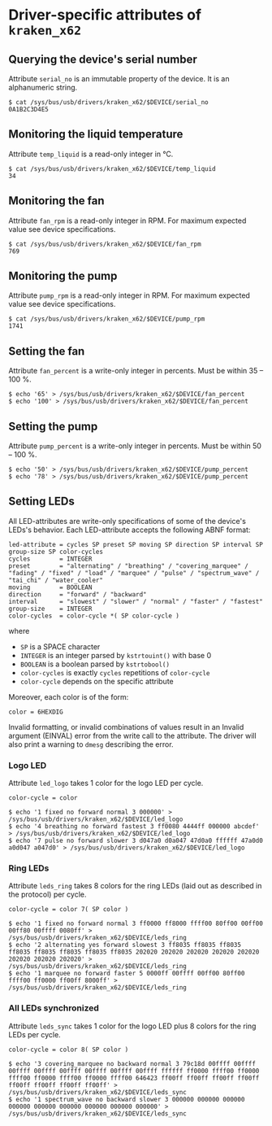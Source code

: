 # Driver-specific attributes of `kraken_x62`

## Querying the device's serial number

Attribute `serial_no` is an immutable property of the device.
It is an alphanumeric string.
```Shell
$ cat /sys/bus/usb/drivers/kraken_x62/$DEVICE/serial_no
0A1B2C3D4E5
```

## Monitoring the liquid temperature

Attribute `temp_liquid` is a read-only integer in °C.
```Shell
$ cat /sys/bus/usb/drivers/kraken_x62/$DEVICE/temp_liquid
34
```

## Monitoring the fan

Attribute `fan_rpm` is a read-only integer in RPM.
For maximum expected value see device specifications.
```Shell
$ cat /sys/bus/usb/drivers/kraken_x62/$DEVICE/fan_rpm
769
```

## Monitoring the pump

Attribute `pump_rpm` is a read-only integer in RPM.
For maximum expected value see device specifications.
```Shell
$ cat /sys/bus/usb/drivers/kraken_x62/$DEVICE/pump_rpm
1741
```

## Setting the fan

Attribute `fan_percent` is a write-only integer in percents.
Must be within 35 – 100 %.

```Shell
$ echo '65' > /sys/bus/usb/drivers/kraken_x62/$DEVICE/fan_percent
$ echo '100' > /sys/bus/usb/drivers/kraken_x62/$DEVICE/fan_percent
```

## Setting the pump

Attribute `pump_percent` is a write-only integer in percents.
Must be within 50 – 100 %.

```Shell
$ echo '50' > /sys/bus/usb/drivers/kraken_x62/$DEVICE/pump_percent
$ echo '78' > /sys/bus/usb/drivers/kraken_x62/$DEVICE/pump_percent
```

## Setting LEDs

All LED-attributes are write-only specifications of some of the device's LEDs's behavior.
Each LED-attribute accepts the following ABNF format:
```ABNF
led-attribute = cycles SP preset SP moving SP direction SP interval SP group-size SP color-cycles
cycles        = INTEGER
preset        = "alternating" / "breathing" / "covering_marquee" / "fading" / "fixed" / "load" / "marquee" / "pulse" / "spectrum_wave" / "tai_chi" / "water_cooler"
moving        = BOOLEAN
direction     = "forward" / "backward"
interval      = "slowest" / "slower" / "normal" / "faster" / "fastest"
group-size    = INTEGER
color-cycles  = color-cycle *( SP color-cycle )
```
where
* `SP` is a SPACE character
* `INTEGER` is an integer parsed by `kstrtouint()` with base 0
* `BOOLEAN` is a boolean parsed by `kstrtobool()`
* `color-cycles` is exactly `cycles` repetitions of `color-cycle`
* `color-cycle` depends on the specific attribute

Moreover, each color is of the form:
```ABNF
color = 6HEXDIG
```

Invalid formatting, or invalid combinations of values result in an Invalid argument (EINVAL) error from the write call to the attribute.
The driver will also print a warning to `dmesg` describing the error.

### Logo LED

Attribute `led_logo` takes 1 color for the logo LED per cycle.
```ABNF
color-cycle = color
```

```Shell
$ echo '1 fixed no forward normal 3 000000' > /sys/bus/usb/drivers/kraken_x62/$DEVICE/led_logo
$ echo '4 breathing no forward fastest 3 ff0080 4444ff 000000 abcdef' > /sys/bus/usb/drivers/kraken_x62/$DEVICE/led_logo
$ echo '7 pulse no forward slower 3 d047a0 d0a047 47d0a0 ffffff 47a0d0 a0d047 a047d0' > /sys/bus/usb/drivers/kraken_x62/$DEVICE/led_logo
```

### Ring LEDs

Attribute `leds_ring` takes 8 colors for the ring LEDs (laid out as described in the protocol) per cycle.
```ABNF
color-cycle = color 7( SP color )
```

```Shell
$ echo '1 fixed no forward normal 3 ff0000 ff8000 ffff00 80ff00 00ff00 00ff80 00ffff 0080ff' > /sys/bus/usb/drivers/kraken_x62/$DEVICE/leds_ring
$ echo '2 alternating yes forward slowest 3 ff8035 ff8035 ff8035 ff8035 ff8035 ff8035 ff8035 ff8035 202020 202020 202020 202020 202020 202020 202020 202020' > /sys/bus/usb/drivers/kraken_x62/$DEVICE/leds_ring
$ echo '1 marquee no forward faster 5 0000ff 00ffff 00ff00 80ff00 ffff00 ff0000 ff00ff 8000ff' > /sys/bus/usb/drivers/kraken_x62/$DEVICE/leds_ring
```

### All LEDs synchronized

Attribute `leds_sync` takes 1 color for the logo LED plus 8 colors for the ring LEDs per cycle.
```ABNF
color-cycle = color 8( SP color )
```

```Shell
$ echo '3 covering_marquee no backward normal 3 79c18d 00ffff 00ffff 00ffff 00ffff 00ffff 00ffff 00ffff 00ffff ffffff ff0000 ffff00 ff0000 ffff00 ff0000 ffff00 ff0000 ffff00 646423 ff00ff ff00ff ff00ff ff00ff ff00ff ff00ff ff00ff ff00ff' > /sys/bus/usb/drivers/kraken_x62/$DEVICE/leds_sync
$ echo '1 spectrum_wave no backward slower 3 000000 000000 000000 000000 000000 000000 000000 000000 000000' > /sys/bus/usb/drivers/kraken_x62/$DEVICE/leds_sync
```
